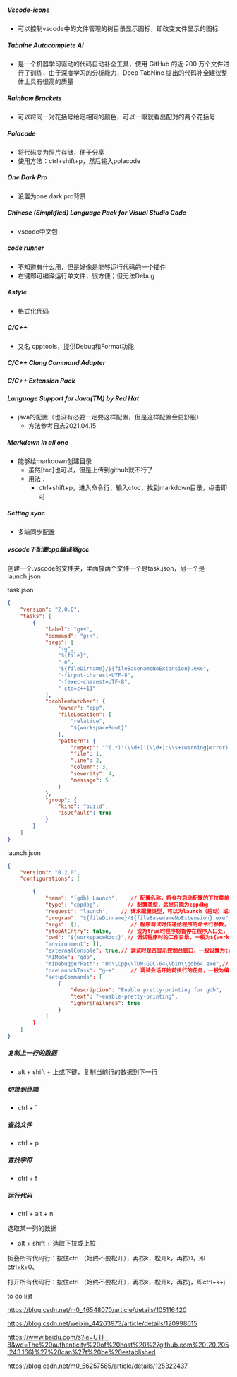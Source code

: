 ##### Vscode-icons

- 可以控制vscode中的文件管理的树目录显示图标，即改变文件显示的图标



##### Tabnine Autocomplete AI

- 是一个机器学习驱动的代码自动补全工具，使用 GitHub 的近 200 万个文件进行了训练，由于深度学习的分析能力，Deep TabNine 提出的代码补全建议整体上具有很高的质量



##### Rainbow Brackets

- 可以将同一对花括号给定相同的颜色，可以一眼就看出配对的两个花括号



##### Polacode

- 将代码变为照片存储，便于分享
- 使用方法：ctrl+shift+p，然后输入polacode



##### One Dark Pro

- 设置为one dark pro背景



##### Chinese (Simplified) Language Pack for Visual Studio Code

- vscode中文包



##### code runner

- 不知道有什么用，但是好像是能够运行代码的一个插件
- 右键即可编译运行单文件，很方便；但无法Debug



##### Astyle

- 格式化代码



##### C/C++

- 又名 cpptools，提供Debug和Format功能



##### C/C++ Clang Command Adapter

##### C/C++ Extension Pack



##### Language Support for Java(TM) by Red Hat

- java的配置（也没有必要一定要这样配置，但是这样配置会更舒服）
  - 方法参考日志2021.04.15



##### Markdown in all one

- 能够给markdown创建目录
  - 虽然[toc]也可以，但是上传到github就不行了
  - 用法：
    - ctrl+shift+p，进入命令行，输入ctoc，找到markdown目录，点击即可



##### Setting sync

- 多端同步配置





##### vscode下配置cpp编译器gcc

创建一个.vscode的文件夹，里面放两个文件一个是task.json，另一个是launch.json



task.json

```json
{
    "version": "2.0.0",
    "tasks": [
        {
            "label": "g++",
            "command": "g++",
            "args": [
                "-g",
                "${file}",
                "-o",
                "${fileDirname}/${fileBasenameNoExtension}.exe",
                "-finput-charest=UTF-8",
                "-fexec-charest=UTF-8",
                "-std=c++11"
            ],
            "problemMatcher": {
                "owner": "cpp",
                "fileLocation": [
                    "relative",
                    "${workspaceRoot}"
                ],
                "pattern": {
                    "regexp": "^(.*):(\\d+):(\\d+):\\s+(warning|error):\\s+(.*)$",
                    "file": 1,
                    "line": 2,
                    "column": 3,
                    "severity": 4,
                    "message": 5
                }
            },
            "group": {
                "kind": "build",
                "isDefault": true
            }
        }
    ]
}
```







launch.json

```json
{
    "version": "0.2.0",
    "configurations": [

        {
            "name": "(gdb) Launch",    // 配置名称，将会在启动配置的下拉菜单中显示
            "type": "cppdbg",         // 配置类型，这里只能为cppdbg
            "request": "launch",    // 请求配置类型，可以为launch（启动）或attach（附加）
            "program": "${fileDirname}/${fileBasenameNoExtension}.exe",// 将要进行调试的程序的路径
            "args": [],                // 程序调试时传递给程序的命令行参数，一般设为空即可
            "stopAtEntry": false,     // 设为true时程序将暂停在程序入口处，一般设置为false
            "cwd": "${workspaceRoot}",// 调试程序时的工作目录，一般为${workspaceRoot}即代码所在目录
            "environment": [],
            "externalConsole": true,// 调试时是否显示控制台窗口，一般设置为true显示控制台
            "MIMode": "gdb",
            "miDebuggerPath": "D:\\Cpp\\TDM-GCC-64\\bin\\gdb64.exe",// miDebugger的路径，注意这里要与MinGw的路径对应
            "preLaunchTask": "g++",    // 调试会话开始前执行的任务，一般为编译程序，c++为g++, c为gcc
            "setupCommands": [
                {
                    "description": "Enable pretty-printing for gdb",
                    "text": "-enable-pretty-printing",
                    "ignoreFailures": true
                }
            ]
        }
    ]
}
```





##### 复制上一行的数据

- alt + shift + 上或下键，复制当前行的数据到下一行



##### 切换到终端

- ctrl + `



##### 查找文件

- ctrl + p



##### 查找字符

- ctrl + f



##### 运行代码

- ctrl + alt + n



选取某一列的数据

- alt + shift + 选取下拉或上拉



折叠所有代码行：按住ctrl （始终不要松开），再按k，松开k，再按0，即ctrl+k+0、

打开所有代码行：按住ctrl （始终不要松开），再按k，松开k，再按j，即ctrl+k+j





to do list

https://blog.csdn.net/m0_46548070/article/details/105116420

https://blog.csdn.net/weixin_44263973/article/details/120998615

https://www.baidu.com/s?ie=UTF-8&wd=The%20authenticity%20of%20host%20%27github.com%20(20.205.243.166)%27%20can%27t%20be%20established

https://blog.csdn.net/m0_56257585/article/details/125322437
